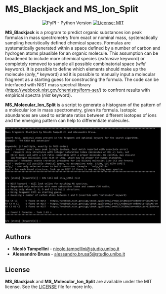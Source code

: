 # MS_Blackjack and MS_Ion_Split

<div align="center">

![PyPI - Python Version](https://img.shields.io/pypi/pyversions/matplotlib)
[![License: MIT](https://img.shields.io/badge/License-MIT-yellow.svg)](https://opensource.org/licenses/MIT)

</div>

**MS_Blackjack** is a program to predict organic substances ion peak formulas in mass spectrometry from exact or nominal mass, systematically sampling heuristically defined chemical spaces. Formulas are systematically generated within a space defined by a number of carbon and hydrogen atoms plausible for an organic molecule. This assumption can be broadened to include more chemical species (_extensive_ keyword) or completely removed to sample all possible combinatorial space (_wild_ keyword). It is possible to define which elements should make up the molecule (_only\_*_ keyword) and it is possible to manually input a molecular fragment as a starting guess for constructing the formula. The code can be interfaced with NIST mass spectral library (https://webbook.nist.gov/chemistry/form-ser/) to confront results with empirical spectra (_nist_ keyword).

**MS_Molecular_Ion_Split** is a script to generate a histogram of the pattern of a molecular ion in mass spectrometry, given its formula. Isotopic abundances are used to estimate ratios between different isotopes of ions and the emerging pattern can help to differentiate molecules.

![](resources/example.png)

## Authors

- **Nicolò Tampellini** - [nicolo.tampellini@studio.unibo.it](mailto:nicolo.tampellini@studio.unibo.it)
- **Alessandro Brusa** - [alessandro.brusa5@studio.unibo.it](mailto:alessandro.brusa5@studio.unibo.it)

## License

**MS_Blackjack** and **MS_Molecular_Ion_Split** are available under the MIT license. See the [LICENSE](https://github.com/mstrocchi/fid-to-wav/blob/master/LICENSE.md) file for more info.
